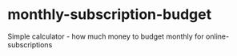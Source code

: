 # monthly-subscription-budget
Simple calculator - how much money to budget monthly for online-subscriptions
